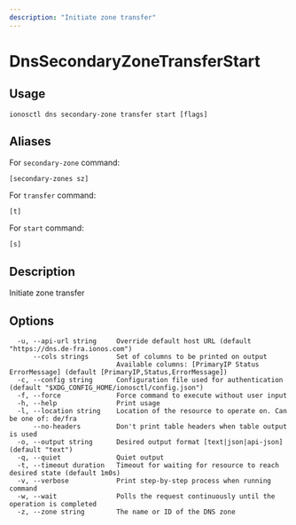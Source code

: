 ```yaml
---
description: "Initiate zone transfer"
---
```


# DnsSecondaryZoneTransferStart

## Usage

```text
ionosctl dns secondary-zone transfer start [flags]
```

## Aliases

For `secondary-zone` command:

```text
[secondary-zones sz]
```

For `transfer` command:

```text
[t]
```

For `start` command:

```text
[s]
```

## Description

Initiate zone transfer

## Options

```text
  -u, --api-url string     Override default host URL (default "https://dns.de-fra.ionos.com")
      --cols strings       Set of columns to be printed on output 
                           Available columns: [PrimaryIP Status ErrorMessage] (default [PrimaryIP,Status,ErrorMessage])
  -c, --config string      Configuration file used for authentication (default "$XDG_CONFIG_HOME/ionosctl/config.json")
  -f, --force              Force command to execute without user input
  -h, --help               Print usage
  -l, --location string    Location of the resource to operate on. Can be one of: de/fra
      --no-headers         Don't print table headers when table output is used
  -o, --output string      Desired output format [text|json|api-json] (default "text")
  -q, --quiet              Quiet output
  -t, --timeout duration   Timeout for waiting for resource to reach desired state (default 1m0s)
  -v, --verbose            Print step-by-step process when running command
  -w, --wait               Polls the request continuously until the operation is completed
  -z, --zone string        The name or ID of the DNS zone
```

